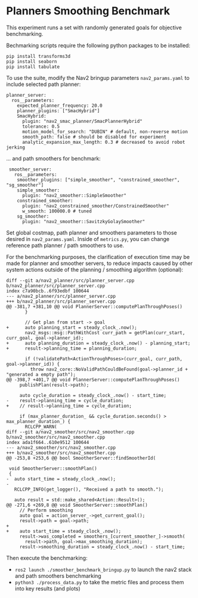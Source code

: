 # Planners Smoothing Benchmark

This experiment runs a set with randomly generated goals for objective benchmarking.

Bechmarking scripts require the following python packages to be installed:

```
pip install transforms3d
pip install seaborn
pip install tabulate
```

To use the suite, modify the Nav2 bringup parameters `nav2_params.yaml` to include selected path planner:

```
planner_server:
  ros__parameters:
    expected_planner_frequency: 20.0
    planner_plugins: ["SmacHybrid"]
    SmacHybrid:
      plugin: "nav2_smac_planner/SmacPlannerHybrid"
      tolerance: 0.5
      motion_model_for_search: "DUBIN" # default, non-reverse motion
      smooth_path: false # should be disabled for experiment
      analytic_expansion_max_length: 0.3 # decreased to avoid robot jerking
```

... and path smoothers for benchmark:

```
 smoother_server:
   ros__parameters:
    smoother_plugins: ["simple_smoother", "constrained_smoother", "sg_smoother"]
    simple_smoother:
      plugin: "nav2_smoother::SimpleSmoother"
    constrained_smoother:
      plugin: "nav2_constrained_smoother/ConstrainedSmoother"
      w_smooth: 100000.0 # tuned
    sg_smoother:
      plugin: "nav2_smoother::SavitzkyGolaySmoother"
```

Set global costmap, path planner and smoothers parameters to those desired in `nav2_params.yaml`.
Inside of `metrics.py`, you can change reference path planner / path smoothers to use.

For the benchmarking purposes, the clarification of execution time may be made for planner and smoother servers, to reduce impacts caused by other system actions outside of the planning / smoothing algorithm (optional):

```
diff --git a/nav2_planner/src/planner_server.cpp b/nav2_planner/src/planner_server.cpp
index c7a90bcb..6f93edbf 100644
--- a/nav2_planner/src/planner_server.cpp
+++ b/nav2_planner/src/planner_server.cpp
@@ -381,7 +381,10 @@ void PlannerServer::computePlanThroughPoses()
       }
 
       // Get plan from start -> goal
+      auto planning_start = steady_clock_.now();
       nav2_msgs::msg::PathWithCost curr_path = getPlan(curr_start, curr_goal, goal->planner_id);
+      auto planning_duration = steady_clock_.now() - planning_start;
+      result->planning_time = planning_duration;
 
       if (!validatePath<ActionThroughPoses>(curr_goal, curr_path, goal->planner_id)) {
         throw nav2_core::NoValidPathCouldBeFound(goal->planner_id + "generated a empty path");
@@ -398,7 +401,7 @@ void PlannerServer::computePlanThroughPoses()
     publishPlan(result->path);
 
     auto cycle_duration = steady_clock_.now() - start_time;
-    result->planning_time = cycle_duration;
+    // result->planning_time = cycle_duration;
 
     if (max_planner_duration_ && cycle_duration.seconds() > max_planner_duration_) {
       RCLCPP_WARN(
diff --git a/nav2_smoother/src/nav2_smoother.cpp b/nav2_smoother/src/nav2_smoother.cpp
index ada1f664..610e9512 100644
--- a/nav2_smoother/src/nav2_smoother.cpp
+++ b/nav2_smoother/src/nav2_smoother.cpp
@@ -253,8 +253,6 @@ bool SmootherServer::findSmootherId(
 
 void SmootherServer::smoothPlan()
 {
-  auto start_time = steady_clock_.now();
-
   RCLCPP_INFO(get_logger(), "Received a path to smooth.");
 
   auto result = std::make_shared<Action::Result>();
@@ -271,6 +269,8 @@ void SmootherServer::smoothPlan()
     // Perform smoothing
     auto goal = action_server_->get_current_goal();
     result->path = goal->path;
+
+    auto start_time = steady_clock_.now();
     result->was_completed = smoothers_[current_smoother_]->smooth(
       result->path, goal->max_smoothing_duration);
     result->smoothing_duration = steady_clock_.now() - start_time;
```

Then execute the benchmarking:

- `ros2 launch ./smoother_benchmark_bringup.py` to launch the nav2 stack and path smoothers benchmarking
- `python3 ./process_data.py` to take the metric files and process them into key results (and plots)
